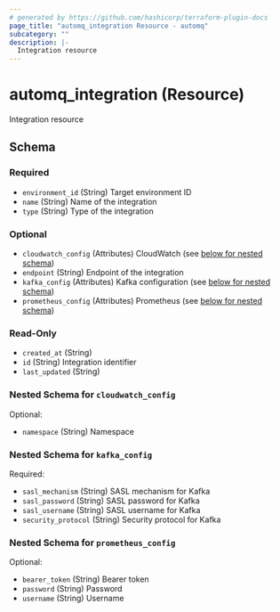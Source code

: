 ```yaml
---
# generated by https://github.com/hashicorp/terraform-plugin-docs
page_title: "automq_integration Resource - automq"
subcategory: ""
description: |-
  Integration resource
---
```


# automq_integration (Resource)

Integration resource



<!-- schema generated by tfplugindocs -->
## Schema

### Required

- `environment_id` (String) Target environment ID
- `name` (String) Name of the integration
- `type` (String) Type of the integration

### Optional

- `cloudwatch_config` (Attributes) CloudWatch (see [below for nested schema](#nestedatt--cloudwatch_config))
- `endpoint` (String) Endpoint of the integration
- `kafka_config` (Attributes) Kafka configuration (see [below for nested schema](#nestedatt--kafka_config))
- `prometheus_config` (Attributes) Prometheus (see [below for nested schema](#nestedatt--prometheus_config))

### Read-Only

- `created_at` (String)
- `id` (String) Integration identifier
- `last_updated` (String)

<a id="nestedatt--cloudwatch_config"></a>
### Nested Schema for `cloudwatch_config`

Optional:

- `namespace` (String) Namespace


<a id="nestedatt--kafka_config"></a>
### Nested Schema for `kafka_config`

Required:

- `sasl_mechanism` (String) SASL mechanism for Kafka
- `sasl_password` (String) SASL password for Kafka
- `sasl_username` (String) SASL username for Kafka
- `security_protocol` (String) Security protocol for Kafka


<a id="nestedatt--prometheus_config"></a>
### Nested Schema for `prometheus_config`

Optional:

- `bearer_token` (String) Bearer token
- `password` (String) Password
- `username` (String) Username
